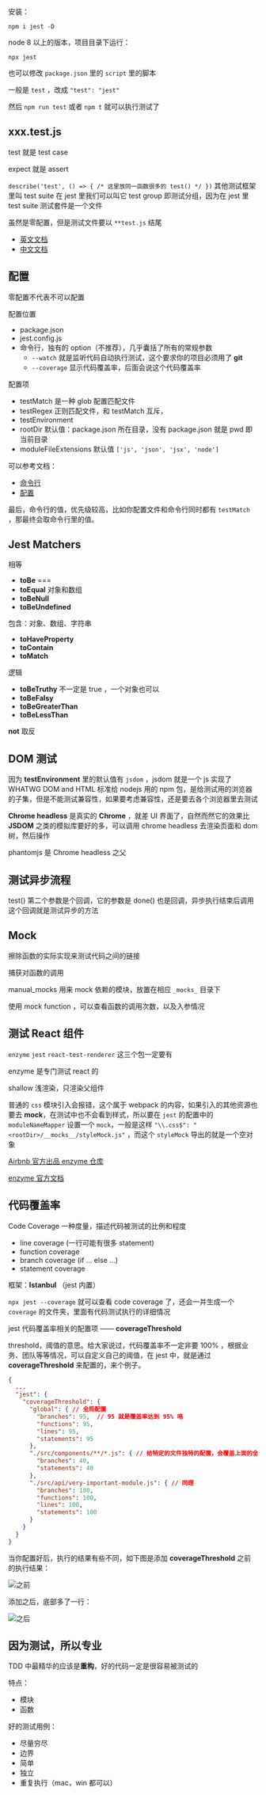 安装：

`npm i jest -D`

node 8 以上的版本，项目目录下运行：

`npx jest`

也可以修改 `package.json` 里的 `script` 里的脚本

一般是 `test` ，改成 `"test": "jest"` 

然后 `npm run test` 或者 `npm t` 就可以执行测试了

## xxx.test.js 

test 就是 test case

expect 就是 assert

`describe('test', () => { /* 这里放同一函数很多的 test() */ })` 其他测试框架里叫 test suite 在 jest 里我们可以叫它 test group 即测试分组，因为在 jest 里 test suite 测试套件是一个文件

虽然是零配置，但是测试文件要以 `**test.js` 结尾

- [英文文档](https://facebook.github.io/jest/docs/en/getting-started.html)
- [中文文档](https://jestjs.io/zh-Hans/)

## 配置

零配置不代表不可以配置

配置位置

- package.json
- jest.config.js
- 命令行，独有的 option（不推荐），几乎囊括了所有的常规参数
  - `--watch` 就是监听代码自动执行测试，这个要求你的项目必须用了 **git**
  - `--coverage` 显示代码覆盖率，后面会说这个代码覆盖率

配置项

- testMatch 是一种 glob 配置匹配文件
- testRegex 正则匹配文件，和 testMatch 互斥，
- testEnvironment
- rootDir 默认值：package.json 所在目录，没有 package.json 就是 pwd 即当前目录
- moduleFileExtensions 默认值 `['js', 'json', 'jsx', 'node']`

可以参考文档：

- [命令行](https://facebook.github.io/jest/docs/en/cli.html)
- [配置](https://facebook.github.io/jest/docs/en/configuration.html)

最后，命令行的值，优先级较高，比如你配置文件和命令行同时都有 `testMatch` ，那最终会取命令行里的值。

## Jest Matchers

相等

- **toBe** ===
- **toEqual** 对象和数组
- **toBeNull**
- **toBeUndefined**

包含：对象、数组、字符串

- **toHaveProperty**
- **toContain**
- **toMatch**

逻辑

- **toBeTruthy** 不一定是 true ，一个对象也可以
- **toBeFalsy**
- **toBeGreaterThan**
- **toBeLessThan**

**not** 取反

## DOM 测试

因为 **testEnvironment** 里的默认值有 `jsdom` ，jsdom 就是一个 js 实现了 WHATWG DOM and HTML 标准给 nodejs 用的 npm 包，是给测试用的浏览器的子集，但是不能测试兼容性，如果要考虑兼容性，还是要去各个浏览器里去测试

**Chrome headless** 是真实的 **Chrome** ，就差 UI 界面了，自然而然它的效果比 **JSDOM** 之类的模拟库要好的多，可以调用 chrome headless 去渲染页面和 dom 树，然后操作

phantomjs 是 Chrome headless 之父

## 测试异步流程

test() 第二个参数是个回调，它的参数是 done() 也是回调，异步执行结束后调用这个回调就是测试异步的方法

## Mock

擦除函数的实际实现来测试代码之间的链接

捕获对函数的调用

manual_mocks 用来 mock 依赖的模块，放置在相应 `_mocks_` 目录下

使用 mock function ，可以查看函数的调用次数，以及入参情况

## 测试 React 组件

`enzyme` `jest` `react-test-renderer` 这三个包一定要有

enzyme 是专门测试 react 的

shallow 浅渲染，只渲染父组件

普通的 `css` 模块引入会报错，这个属于 webpack 的内容，如果引入的其他资源也要去 **mock**，在测试中也不会看到样式，所以要在 `jest` 的配置中的 `moduleNameMapper` 设置一个 `mock`，一般是这样 `"\\.css$": "<rootDir>/__mocks__/styleMock.js"` ，而这个 `styleMock` 导出的就是一个空对象

[Airbnb 官方出品 enzyme 仓库](https://github.com/airbnb/enzyme)

[enzyme 官方文档](https://airbnb.io/enzyme/)

## 代码覆盖率

Code Coverage 一种度量，描述代码被测试的比例和程度

- line coverage (一行可能有很多 statement)
- function coverage
- branch coverage (if ... else ...)
- statement coverage

框架：**Istanbul** （jest 内置）

`npx jest --coverage` 就可以查看 code coverage 了，还会一并生成一个 `coverage` 的文件夹，里面有代码测试执行的详细情况

jest 代码覆盖率相关的配置项 —— **coverageThreshold**

threshold，阈值的意思。给大家说过，代码覆盖率不一定非要 100% ，根据业务、团队等等情况，可以自定义自己的阈值，在 jest 中，就是通过 **coverageThreshold** 来配置的，来个例子。

```json
{
  ...
  "jest": {
    "coverageThreshold": {
      "global": { // 全局配置
        "branches": 95,  // 95 就是覆盖率达到 95% 咯
        "functions": 95,
        "lines": 95,
        "statements": 95
      },
      "./src/components/**/*.js": { // 给特定的文件独特的配置，会覆盖上面的全局配置
        "branches": 40,
        "statements": 40
      },
      "./src/api/very-important-module.js": { // 同理
        "branches": 100,
        "functions": 100,
        "lines": 100,
        "statements": 100
      }
    }
  }
}
```

当你配置好后，执行的结果有些不同，如下图是添加 **coverageThreshold** 之前的执行结果：

![之前](http://coding.imweb.io/img/p8/coverage-threshold-before.png)

添加之后，底部多了一行：

![之后](http://coding.imweb.io/img/p8/coverage-threshold-after.png)

## 因为测试，所以专业

TDD 中最精华的应该是**重构**，好的代码一定是很容易被测试的

特点：

- 模块
- 函数

好的测试用例：

- 尽量穷尽
- 边界
- 简单
- 独立
- 重复执行（mac，win 都可以）